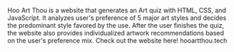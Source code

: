 Hoo Art Thou is a website that generates an Art quiz with HTML, CSS, and JavaScript. 
It analyzes user's preference of 5 major art styles and decides the predominant style favored by the use. After the user finishes the quiz, the website also provides individualized artwork recommendations based on the user's preference mix.
Check out the website here! hooartthou.tech 
